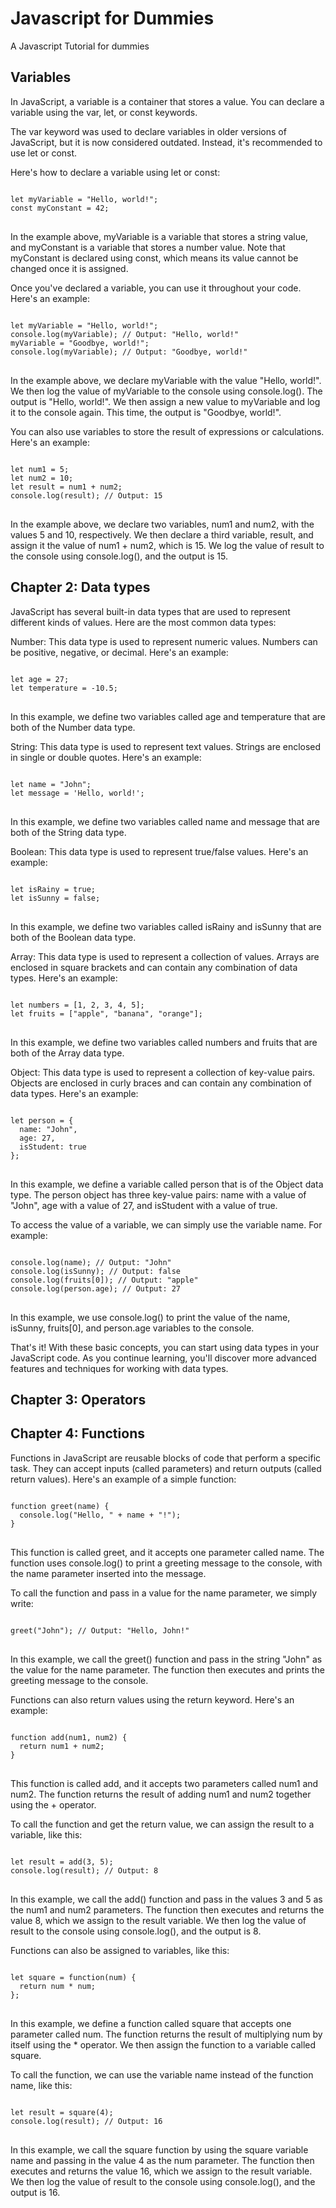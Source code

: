 # Javascript for Dummies
A Javascript Tutorial for dummies


## Variables

In JavaScript, a variable is a container that stores a value. You can declare a variable using the var, let, or const keywords.

The var keyword was used to declare variables in older versions of JavaScript, but it is now considered outdated. Instead, it's recommended to use let or const.

Here's how to declare a variable using let or const:

<pre>
<code>
let myVariable = "Hello, world!";
const myConstant = 42;
</code>
</pre>

In the example above, myVariable is a variable that stores a string value, and myConstant is a variable that stores a number value. Note that myConstant is declared using const, which means its value cannot be changed once it is assigned.

Once you've declared a variable, you can use it throughout your code. Here's an example:

<pre>
<code>
let myVariable = "Hello, world!";
console.log(myVariable); // Output: "Hello, world!"
myVariable = "Goodbye, world!";
console.log(myVariable); // Output: "Goodbye, world!"
</code>
</pre>

In the example above, we declare myVariable with the value "Hello, world!". We then log the value of myVariable to the console using console.log(). The output is "Hello, world!". We then assign a new value to myVariable and log it to the console again. This time, the output is "Goodbye, world!".

You can also use variables to store the result of expressions or calculations. Here's an example:

<pre>
<code>
let num1 = 5;
let num2 = 10;
let result = num1 + num2;
console.log(result); // Output: 15
</code>
</pre>

In the example above, we declare two variables, num1 and num2, with the values 5 and 10, respectively. We then declare a third variable, result, and assign it the value of num1 + num2, which is 15. We log the value of result to the console using console.log(), and the output is 15.

## Chapter 2: Data types

JavaScript has several built-in data types that are used to represent different kinds of values. Here are the most common data types:

Number: This data type is used to represent numeric values. Numbers can be positive, negative, or decimal. Here's an example:

<pre>
<code>
let age = 27;
let temperature = -10.5;
</code>
</pre>

In this example, we define two variables called age and temperature that are both of the Number data type.

String: This data type is used to represent text values. Strings are enclosed in single or double quotes. Here's an example:

<pre>
<code>
let name = "John";
let message = 'Hello, world!';
</code>
</pre>

In this example, we define two variables called name and message that are both of the String data type.

Boolean: This data type is used to represent true/false values. Here's an example:

<pre>
<code>
let isRainy = true;
let isSunny = false;
</code>
</pre>

In this example, we define two variables called isRainy and isSunny that are both of the Boolean data type.

Array: This data type is used to represent a collection of values. Arrays are enclosed in square brackets and can contain any combination of data types. Here's an example:

<pre>
<code>
let numbers = [1, 2, 3, 4, 5];
let fruits = ["apple", "banana", "orange"];
</code>
</pre>

In this example, we define two variables called numbers and fruits that are both of the Array data type.

Object: This data type is used to represent a collection of key-value pairs. Objects are enclosed in curly braces and can contain any combination of data types. Here's an example:

<pre>
<code>
let person = {
  name: "John",
  age: 27,
  isStudent: true
};
</code>
</pre>

In this example, we define a variable called person that is of the Object data type. The person object has three key-value pairs: name with a value of "John", age with a value of 27, and isStudent with a value of true.

To access the value of a variable, we can simply use the variable name. For example:

<pre>
<code>
console.log(name); // Output: "John"
console.log(isSunny); // Output: false
console.log(fruits[0]); // Output: "apple"
console.log(person.age); // Output: 27
</code>
</pre>

In this example, we use console.log() to print the value of the name, isSunny, fruits[0], and person.age variables to the console.

That's it! With these basic concepts, you can start using data types in your JavaScript code. As you continue learning, you'll discover more advanced features and techniques for working with data types.

## Chapter 3: Operators

## Chapter 4: Functions 

Functions in JavaScript are reusable blocks of code that perform a specific task. They can accept inputs (called parameters) and return outputs (called return values). Here's an example of a simple function:

<pre>
<code>
function greet(name) {
  console.log("Hello, " + name + "!");
}
</code>
</pre>

This function is called greet, and it accepts one parameter called name. The function uses console.log() to print a greeting message to the console, with the name parameter inserted into the message.

To call the function and pass in a value for the name parameter, we simply write:

<pre>
<code>
greet("John"); // Output: "Hello, John!"
</code>
</pre>

In this example, we call the greet() function and pass in the string "John" as the value for the name parameter. The function then executes and prints the greeting message to the console.

Functions can also return values using the return keyword. Here's an example:

<pre>
<code>
function add(num1, num2) {
  return num1 + num2;
}
</code>
</pre>

This function is called add, and it accepts two parameters called num1 and num2. The function returns the result of adding num1 and num2 together using the + operator.

To call the function and get the return value, we can assign the result to a variable, like this:

<pre>
<code>
let result = add(3, 5);
console.log(result); // Output: 8
</code>
</pre>

In this example, we call the add() function and pass in the values 3 and 5 as the num1 and num2 parameters. The function then executes and returns the value 8, which we assign to the result variable. We then log the value of result to the console using console.log(), and the output is 8.

Functions can also be assigned to variables, like this:

<pre>
<code>
let square = function(num) {
  return num * num;
};
</code>
</pre>

In this example, we define a function called square that accepts one parameter called num. The function returns the result of multiplying num by itself using the * operator. We then assign the function to a variable called square.

To call the function, we can use the variable name instead of the function name, like this:

<pre>
<code>
let result = square(4);
console.log(result); // Output: 16
</code>
</pre>

In this example, we call the square function by using the square variable name and passing in the value 4 as the num parameter. The function then executes and returns the value 16, which we assign to the result variable. We then log the value of result to the console using console.log(), and the output is 16.
